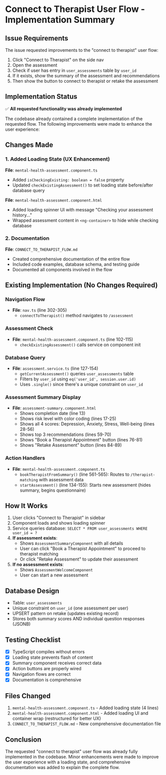 # Connect to Therapist User Flow - Implementation Summary

## Issue Requirements
The issue requested improvements to the "connect to therapist" user flow:
1. Click "Connect to Therapist" on the side nav
2. Open the assessment
3. Check if user has entry in `user_assessments` table by `user_id`
4. If it exists, show the summary of the assessment and recommendations
5. Then show the button to connect to therapist or retake the assessment

## Implementation Status
✅ **All requested functionality was already implemented**

The codebase already contained a complete implementation of the requested flow. The following improvements were made to enhance the user experience:

## Changes Made

### 1. Added Loading State (UX Enhancement)
**File**: `mental-health-assessment.component.ts`
- Added `isCheckingExisting: boolean = false` property
- Updated `checkExistingAssessment()` to set loading state before/after database query

**File**: `mental-health-assessment.component.html`
- Added loading spinner UI with message "Checking your assessment history..."
- Wrapped assessment content in `<ng-container>` to hide while checking database

### 2. Documentation
**File**: `CONNECT_TO_THERAPIST_FLOW.md`
- Created comprehensive documentation of the entire flow
- Included code examples, database schema, and testing guide
- Documented all components involved in the flow

## Existing Implementation (No Changes Required)

### Navigation Flow
- **File**: `nav.ts` (line 302-305)
  - `connectToTherapist()` method navigates to `/assessment`
  
### Assessment Check
- **File**: `mental-health-assessment.component.ts` (line 102-115)
  - `checkExistingAssessment()` calls service on component init
  
### Database Query
- **File**: `assessment.service.ts` (line 127-154)
  - `getCurrentAssessment()` queries `user_assessments` table
  - Filters by `user_id` using `eq('user_id', session.user.id)`
  - Uses `.single()` since there's a unique constraint on `user_id`

### Assessment Summary Display
- **File**: `assessment-summary.component.html`
  - Shows completion date (line 13)
  - Shows risk level with color coding (lines 17-25)
  - Shows all 4 scores: Depression, Anxiety, Stress, Well-being (lines 28-56)
  - Shows top 3 recommendations (lines 59-70)
  - Shows "Book a Therapist Appointment" button (lines 76-81)
  - Shows "Retake Assessment" button (lines 84-89)

### Action Handlers
- **File**: `mental-health-assessment.component.ts`
  - `bookTherapistFromSummary()` (line 561-565): Routes to `/therapist-matching` with assessment data
  - `startAssessment()` (line 134-155): Starts new assessment (hides summary, begins questionnaire)

## How It Works

1. User clicks "Connect to Therapist" in sidebar
2. Component loads and shows loading spinner
3. Service queries database: `SELECT * FROM user_assessments WHERE user_id = ?`
4. **If assessment exists**:
   - Shows `AssessmentSummaryComponent` with all details
   - User can click "Book a Therapist Appointment" to proceed to therapist matching
   - Or click "Retake Assessment" to update their assessment
5. **If no assessment exists**:
   - Shows `AssessmentWelcomeComponent`
   - User can start a new assessment

## Database Design
- Table: `user_assessments`
- Unique constraint on `user_id` (one assessment per user)
- UPSERT pattern on retake (updates existing record)
- Stores both summary scores AND individual question responses (JSONB)

## Testing Checklist
- [x] TypeScript compiles without errors
- [x] Loading state prevents flash of content
- [x] Summary component receives correct data
- [x] Action buttons are properly wired
- [x] Navigation flows are correct
- [x] Documentation is comprehensive

## Files Changed
1. `mental-health-assessment.component.ts` - Added loading state (4 lines)
2. `mental-health-assessment.component.html` - Added loading UI and container wrap (restructured for better UX)
3. `CONNECT_TO_THERAPIST_FLOW.md` - New comprehensive documentation file

## Conclusion
The requested "connect to therapist" user flow was already fully implemented in the codebase. Minor enhancements were made to improve the user experience with a loading state, and comprehensive documentation was added to explain the complete flow.
